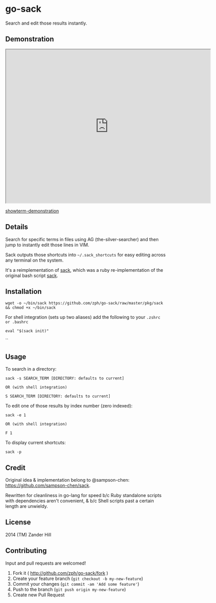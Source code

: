 # go-sack

Search and edit those results instantly.

## Demonstration

  <iframe src="http://showterm.io/8f3421bae1d48c2109e1d#fast" width="640" height="480"></iframe>

  [showterm-demonstration](http://showterm.io/8f3421bae1d48c2109e1d#fast)

## Details

Search for specific terms in files using AG (the-silver-searcher) and then jump to instantly edit those lines in VIM.

Sack outputs those shortcuts into `~/.sack_shortcuts` for easy editing across any terminal on the system.

It's a reimplementation of [sack](https://github.com/zph/sack), which was a ruby re-implementation of the original bash script [sack](https://github.com/sampson-chen/sack).

## Installation

`wget -o ~/bin/sack https://github.com/zph/go-sack/raw/master/pkg/sack && chmod +x ~/bin/sack`

For shell integration (sets up two aliases) add the following to your `.zshrc or .bashrc`

`eval "$(sack init)"`

``
## Usage

To search in a directory:

    sack -s SEARCH_TERM [DIRECTORY: defaults to current]

    OR (with shell integration)

    S SEARCH_TERM [DIRECTORY: defaults to current]

To edit one of those results by index number (zero indexed):

    sack -e 1

    OR (with shell integration)

    F 1

To display current shortcuts:

    sack -p

## Credit

  Original idea & implementation belong to @sampson-chen:
  https://github.com/sampson-chen/sack.
    
  Rewritten for cleanliness in go-lang for speed b/c Ruby standalone scripts with dependencies aren't convenient, & b/c Shell scripts past a certain length are unwieldy.

## License

  2014 (TM) Zander Hill

## Contributing

  Input and pull requests are welcomed!

1. Fork it ( http://github.com/zph/go-sack/fork )
2. Create your feature branch (`git checkout -b my-new-feature`)
3. Commit your changes (`git commit -am 'Add some feature'`)
4. Push to the branch (`git push origin my-new-feature`)
5. Create new Pull Request


